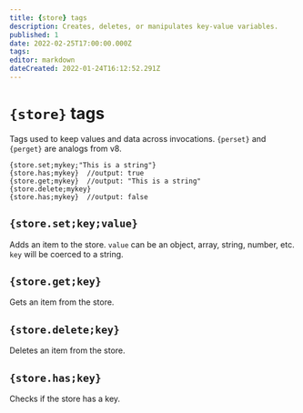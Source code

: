 ```yaml
---
title: {store} tags
description: Creates, deletes, or manipulates key-value variables.
published: 1
date: 2022-02-25T17:00:00.000Z
tags:
editor: markdown
dateCreated: 2022-01-24T16:12:52.291Z
---
```


# `{store}` tags

Tags used to keep values and data across invocations. `{perset}` and `{perget}` are analogs from v8.

```
{store.set;mykey;"This is a string"}
{store.has;mykey}  //output: true
{store.get;mykey}  //output: "This is a string"
{store.delete;mykey}
{store.has;mykey}  //output: false
```

## `{store.set;key;value}`

Adds an item to the store. `value` can be an object, array, string, number, etc. `key` will be coerced to a string.

## `{store.get;key}`

Gets an item from the store.

## `{store.delete;key}`

Deletes an item from the store.

## `{store.has;key}`

Checks if the store has a key.
